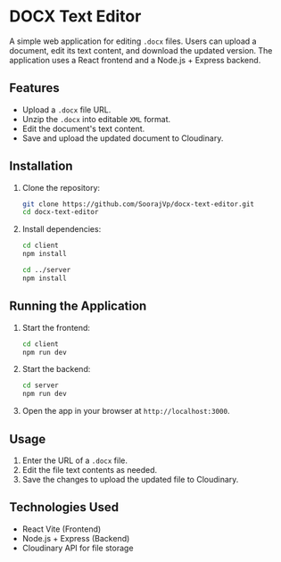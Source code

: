 # DOCX Text Editor

A simple web application for editing `.docx` files. Users can upload a document, edit its text content, and download the updated version. The application uses a React frontend and a Node.js + Express backend.

## Features
- Upload a `.docx` file URL.
- Unzip the `.docx` into editable `XML` format.
- Edit the document's text content.
- Save and upload the updated document to Cloudinary.

## Installation

1. Clone the repository:
   ```bash
   git clone https://github.com/SoorajVp/docx-text-editor.git
   cd docx-text-editor
   ```

2. Install dependencies:
   ```bash
   cd client
   npm install

   cd ../server
   npm install
   ```

## Running the Application

1. Start the frontend:
   ```bash
   cd client
   npm run dev
   ```

2. Start the backend:
   ```bash
   cd server
   npm run dev
   ```

3. Open the app in your browser at `http://localhost:3000`.

## Usage
1. Enter the URL of a `.docx` file.
2. Edit the file text contents as needed.
3. Save the changes to upload the updated file to Cloudinary.

## Technologies Used
- React Vite (Frontend)
- Node.js + Express (Backend)
- Cloudinary API for file storage
